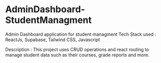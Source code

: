# AdminDashboard-StudentManagment

Admin Dashboard application for student managment
Tech Stack used : ReactJs, Supabase, Tailwind CSS, Javascript

Description : This project uses CRUD operations and react routing to manage student data such as their courses, grade reports and more.
